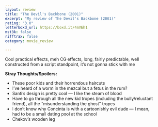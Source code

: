 ```yaml
---
layout: review
title: "The Devil's Backbone (2001)"
excerpt: "My review of The Devil's Backbone (2001)"
rating: "3.0"
letterboxd_url: https://boxd.it/4mVEh1
mst3k: false
rifftrax: false
category: movie_review

---
```


Cool practical effects, meh CG effects, long, fairly predictable, well constructed from a script standpoint, it’s not gonna stick with me

<b>Stray Thoughts/Spoilers:</b>
* These poor kids and their horrendous haircuts
* I’ve heard of a worm in the mezcal but a fetus in the rum?
* Santi’s design is pretty cool — I like the steam of blood
* Have to go through all the new kid tropes (including the bully/reluctant friend), all the “misunderstanding the ghost” tropes
* I don’t know why Concinta is with a cartoonishly evil dude — I mean, had to be a small dating pool at the school
* Chekov’s wooden leg